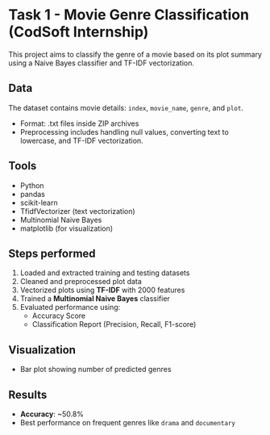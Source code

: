 #  Task 1 - Movie Genre Classification (CodSoft Internship)

This project aims to classify the genre of a movie based on its plot summary using a Naive Bayes classifier and TF-IDF vectorization.





## Data
The dataset contains movie details: `index`, `movie_name`, `genre`, and `plot`.
- Format: .txt files inside ZIP archives
- Preprocessing includes handling null values, converting text to lowercase, and TF-IDF vectorization.
## Tools

- Python
- pandas
- scikit-learn
- TfidfVectorizer (text vectorization)
- Multinomial Naive Bayes
- matplotlib (for visualization)

## Steps performed

1. Loaded and extracted training and testing datasets
2. Cleaned and preprocessed plot data
3. Vectorized plots using **TF-IDF** with 2000 features
4. Trained a **Multinomial Naive Bayes** classifier
5. Evaluated performance using:
   - Accuracy Score
   - Classification Report (Precision, Recall, F1-score)
##  Visualization

- Bar plot showing number of predicted genres
  
## Results

- **Accuracy**: ~50.8%
- Best performance on frequent genres like `drama` and `documentary`


